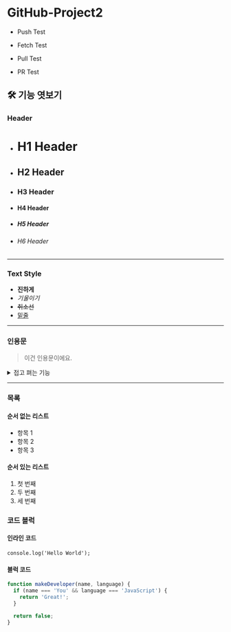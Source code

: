 # GitHub-Project2
- Push Test
- Fetch Test
- Pull Test

- PR Test
## 🛠 기능 엿보기

### Header
- # H1 Header  
- ## H2 Header  
- ### H3 Header  
- #### H4 Header  
- ##### H5 Header  
- ###### H6 Header  

---

### Text Style
- **진하게**
- *기울이기*
- ~~취소선~~
- <u>밑줄</u> 

---

### 인용문
> 이건 인용문이에요.

<details>
<summary>접고 펴는 기능</summary>
내용을 여기에 적으세요!
</details>

---

### 목록
#### 순서 없는 리스트
- 항목 1
- 항목 2
- 항목 3

#### 순서 있는 리스트
1. 첫 번째
2. 두 번째
3. 세 번째

### 코드 블럭

#### 인라인 코드
`console.log('Hello World');`

#### 블럭 코드
```javascript
function makeDeveloper(name, language) {
  if (name === 'You' && language === 'JavaScript') {
    return 'Great!';
  }

  return false;
}
